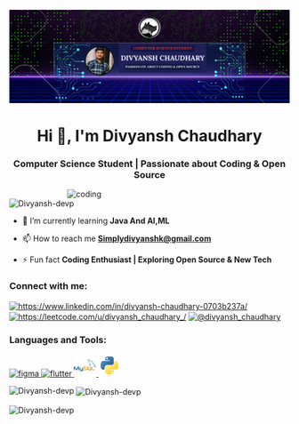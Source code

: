 ![logo](https://github.com/Divyansh-devp/Divyansh-devp/blob/main/DIVYANSH%20CHAUDHARY.png)
<h1 align="center">Hi 👋, I'm Divyansh Chaudhary</h1>
<h3 align="center">Computer Science Student | Passionate about Coding & Open Source</h3>

<img align="right" alt="coding" width="400" src="https://user-images.githubusercontent.com/55389276/140866485-8fb1c876-9a8f-4d6a-98dc-08c4981eaf70.gif">

<p align="left"> <img src="https://komarev.com/ghpvc/?username=Divyansh-devp&label=Profile%90views&color=0e75b6&style=flat" alt="Divyansh-devp" /> </p>

- 🌱 I’m currently learning **Java And AI,ML**

- 📫 How to reach me **Simplydivyanshk@gmail.com**

- ⚡ Fun fact **Coding Enthusiast | Exploring Open Source & New Tech**

<h3 align="left">Connect with me:</h3>
<p align="left">
<a href="https://linkedin.com/in/https://www.linkedin.com/in/divyansh-chaudhary-0703b237a/" target="blank"><img align="center" src="https://raw.githubusercontent.com/rahuldkjain/github-profile-readme-generator/master/src/images/icons/Social/linked-in-alt.svg" alt="https://www.linkedin.com/in/divyansh-chaudhary-0703b237a/" height="30" width="40" /></a>
<a href="https://www.leetcode.com/https://leetcode.com/u/divyansh_chaudhary_/" target="blank"><img align="center" src="https://raw.githubusercontent.com/rahuldkjain/github-profile-readme-generator/master/src/images/icons/Social/leet-code.svg" alt="https://leetcode.com/u/divyansh_chaudhary_/" height="30" width="40" /></a>
<a href="https://www.hackerearth.com/@divyansh_chaudhary" target="blank"><img align="center" src="https://raw.githubusercontent.com/rahuldkjain/github-profile-readme-generator/master/src/images/icons/Social/hackerearth.svg" alt="@divyansh_chaudhary" height="30" width="40" /></a>
</p>

<h3 align="left">Languages and Tools:</h3>
<p align="left"> <a href="https://www.figma.com/" target="_blank" rel="noreferrer"> <img src="https://www.vectorlogo.zone/logos/figma/figma-icon.svg" alt="figma" width="40" height="40"/> </a> <a href="https://flutter.dev" target="_blank" rel="noreferrer"> <img src="https://www.vectorlogo.zone/logos/flutterio/flutterio-icon.svg" alt="flutter" width="40" height="40"/> </a> <a href="https://www.mysql.com/" target="_blank" rel="noreferrer"> <img src="https://raw.githubusercontent.com/devicons/devicon/master/icons/mysql/mysql-original-wordmark.svg" alt="mysql" width="40" height="40"/> </a> <a href="https://www.python.org" target="_blank" rel="noreferrer"> <img src="https://raw.githubusercontent.com/devicons/devicon/master/icons/python/python-original.svg" alt="python" width="40" height="40"/> </a> </p>

<p><img align="left" src="https://github-readme-stats.vercel.app/api/top-langs?username=Divyansh-devp&show_icons=true&locale=en&layout=compact" alt="Divyansh-devp" /></p>

<p>&nbsp;<img align="center" src="https://github-readme-stats.vercel.app/api?username=Divyansh-devp&show_icons=true&locale=en" alt="Divyansh-devp" /></p>

<p><img align="center" src="https://github-readme-streak-stats.herokuapp.com/?user=Divyansh-devp&" alt="Divyansh-devp" /></p>
